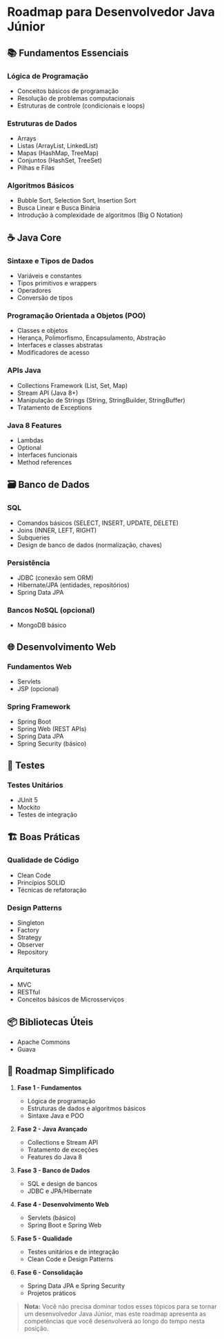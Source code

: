 # Roadmap para Desenvolvedor Java Júnior

## 📚 Fundamentos Essenciais

### Lógica de Programação
- Conceitos básicos de programação
- Resolução de problemas computacionais
- Estruturas de controle (condicionais e loops)

### Estruturas de Dados
- Arrays
- Listas (ArrayList, LinkedList)
- Mapas (HashMap, TreeMap)
- Conjuntos (HashSet, TreeSet)
- Pilhas e Filas

### Algoritmos Básicos
- Bubble Sort, Selection Sort, Insertion Sort
- Busca Linear e Busca Binária
- Introdução à complexidade de algoritmos (Big O Notation)

## ☕ Java Core

### Sintaxe e Tipos de Dados
- Variáveis e constantes
- Tipos primitivos e wrappers
- Operadores
- Conversão de tipos

### Programação Orientada a Objetos (POO)
- Classes e objetos
- Herança, Polimorfismo, Encapsulamento, Abstração
- Interfaces e classes abstratas
- Modificadores de acesso

### APIs Java
- Collections Framework (List, Set, Map)
- Stream API (Java 8+)
- Manipulação de Strings (String, StringBuilder, StringBuffer)
- Tratamento de Exceptions

### Java 8 Features
- Lambdas
- Optional
- Interfaces funcionais
- Method references

## 🗃️ Banco de Dados

### SQL
- Comandos básicos (SELECT, INSERT, UPDATE, DELETE)
- Joins (INNER, LEFT, RIGHT)
- Subqueries
- Design de banco de dados (normalização, chaves)

### Persistência
- JDBC (conexão sem ORM)
- Hibernate/JPA (entidades, repositórios)
- Spring Data JPA

### Bancos NoSQL (opcional)
- MongoDB básico

## 🌐 Desenvolvimento Web

### Fundamentos Web
- Servlets
- JSP (opcional)

### Spring Framework
- Spring Boot
- Spring Web (REST APIs)
- Spring Data JPA
- Spring Security (básico)

## 🧪 Testes

### Testes Unitários
- JUnit 5
- Mockito
- Testes de integração

## 🏗️ Boas Práticas

### Qualidade de Código
- Clean Code
- Princípios SOLID
- Técnicas de refatoração

### Design Patterns
- Singleton
- Factory
- Strategy
- Observer
- Repository

### Arquiteturas
- MVC
- RESTful
- Conceitos básicos de Microsserviços

## 📦 Bibliotecas Úteis
- Apache Commons
- Guava

## 🚀 Roadmap Simplificado

1. **Fase 1 - Fundamentos**
    - Lógica de programação
    - Estruturas de dados e algoritmos básicos
    - Sintaxe Java e POO

2. **Fase 2 - Java Avançado**
    - Collections e Stream API
    - Tratamento de exceções
    - Features do Java 8

3. **Fase 3 - Banco de Dados**
    - SQL e design de bancos
    - JDBC e JPA/Hibernate

4. **Fase 4 - Desenvolvimento Web**
    - Servlets (básico)
    - Spring Boot e Spring Web

5. **Fase 5 - Qualidade**
    - Testes unitários e de integração
    - Clean Code e Design Patterns

6. **Fase 6 - Consolidação**
    - Spring Data JPA e Spring Security
    - Projetos práticos

> **Nota:** Você não precisa dominar todos esses tópicos para se tornar um desenvolvedor Java Júnior, mas este roadmap apresenta as competências que você desenvolverá ao longo do tempo nesta posição.